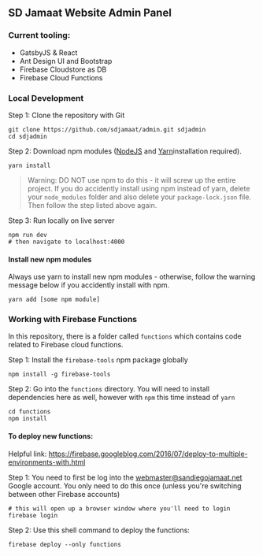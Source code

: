 ## SD Jamaat Website Admin Panel

### Current tooling:

- GatsbyJS & React
- Ant Design UI and Bootstrap
- Firebase Cloudstore as DB
- Firebase Cloud Functions

### Local Development

Step 1: Clone the repository with Git

```shell
git clone https://github.com/sdjamaat/admin.git sdjadmin
cd sdjadmin
```

Step 2: Download npm modules ([NodeJS](https://nodejs.org/en/) and [Yarn](https://classic.yarnpkg.com/en/docs/install/)installation required).

```shell
yarn install
```

> Warning: DO NOT use npm to do this - it will screw up the entire project. If you do accidently install using npm instead of yarn, delete your `node_modules` folder and also delete your `package-lock.json` file. Then follow the step listed above again.

Step 3: Run locally on live server

```shell
npm run dev
# then navigate to localhost:4000
```

#### Install new npm modules

Always use yarn to install new npm modules - otherwise, follow the warning message below if you accidently install with npm.

```shell
yarn add [some npm module]
```

### Working with Firebase Functions

In this repository, there is a folder called `functions` which contains code related to Firebase cloud functions.

Step 1: Install the `firebase-tools` npm package globally

```shell
npm install -g firebase-tools
```

Step 2: Go into the `functions` directory. You will need to install dependencies here as well, however with `npm` this time instead of `yarn`

```shell
cd functions
npm install
```

#### To deploy new functions:

Helpful link: https://firebase.googleblog.com/2016/07/deploy-to-multiple-environments-with.html

Step 1: You need to first be log into the webmaster@sandiegojamaat.net Google account. You only need to do this once (unless you're switching between other Firebase accounts)

```shell
# this will open up a browser window where you'll need to login
firebase login
```

Step 2: Use this shell command to deploy the functions:

```shell
firebase deploy --only functions
```
